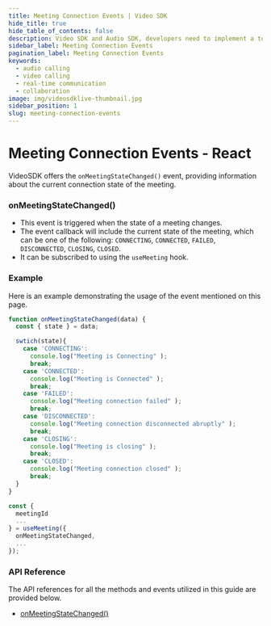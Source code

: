 ```yaml
---
title: Meeting Connection Events | Video SDK
hide_title: true
hide_table_of_contents: false
description: Video SDK and Audio SDK, developers need to implement a token server. This requires efforts on both the front-end and backend.
sidebar_label: Meeting Connection Events
pagination_label: Meeting Connection Events
keywords: 
  - audio calling
  - video calling
  - real-time communication
  - collaboration
image: img/videosdklive-thumbnail.jpg
sidebar_position: 1
slug: meeting-connection-events
---
```


# Meeting Connection Events - React

VideoSDK offers the `onMeetingStateChanged()` event, providing information about the current connection state of the meeting.

### onMeetingStateChanged()

- This event is triggered when the state of a meeting changes.
- The event callback will include the current state of the meeting, which can be one of the following: `CONNECTING`, `CONNECTED`, `FAILED`, `DISCONNECTED`, `CLOSING`, `CLOSED`. 
- It can be subscribed to using the `useMeeting` hook.

### Example

Here is an example demonstrating the usage of the event mentioned on this page.

```javascript
function onMeetingStateChanged(data) {
  const { state } = data;

  swtich(state){
    case 'CONNECTING':
      console.log("Meeting is Connecting" );
      break;
    case 'CONNECTED':
      console.log("Meeting is Connected" );
      break;
    case 'FAILED':
      console.log("Meeting connection failed" );
      break;
    case 'DISCONNECTED':
      console.log("Meeting connection disconnected abruptly" );
      break;
    case 'CLOSING':
      console.log("Meeting is closing" );
      break;
    case 'CLOSED':
      console.log("Meeting connection closed" );
      break;
  }
}

const {
  meetingId
  ...
} = useMeeting({
  onMeetingStateChanged,
  ...
});
```

### API Reference

The API references for all the methods and events utilized in this guide are provided below.

- [onMeetingStateChanged()](/react/api/sdk-reference/use-meeting/events#onmeetingstatechanged)
